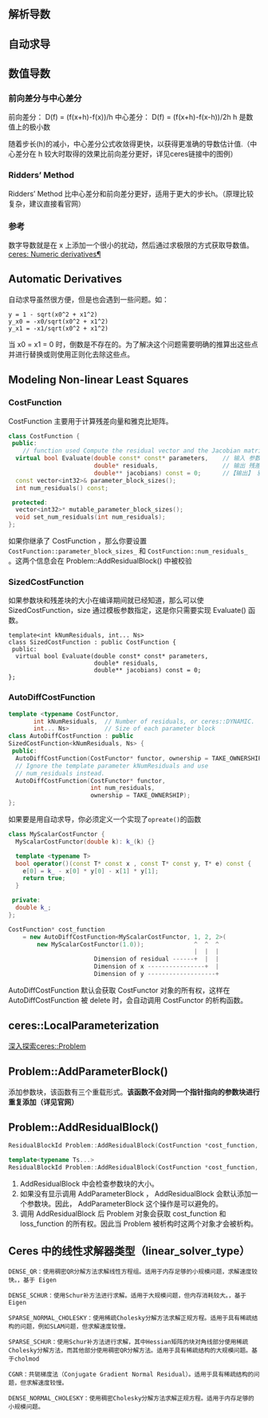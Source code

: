 ## 解析导数

## 自动求导

## 数值导数
### 前向差分与中心差分
前向差分： D(f) = (f(x+h)-f(x))/h
中心差分： D(f) = (f(x+h)-f(x-h))/2h
h 是数值上的极小数

随着步长(h)的减小，中心差分公式收敛得更快，以获得更准确的导数估计值.（中心差分在 h 较大时取得的效果比前向差分更好，详见ceres链接中的图例）
### Ridders’ Method
Ridders’ Method 比中心差分和前向差分更好，适用于更大的步长h。（原理比较复杂，建议直接看官网）
### 参考
数字导数就是在 x 上添加一个很小的扰动，然后通过求极限的方式获取导数值。
[ceres: Numeric derivatives¶](ceres-solver.org/numerical_derivatives.html#forward-differences)

## Automatic Derivatives
自动求导虽然很方便，但是也会遇到一些问题。如：
```text
y = 1 - sqrt(x0^2 + x1^2)
y_x0 = -x0/sqrt(x0^2 + x1^2)
y_x1 = -x1/sqrt(x0^2 + x1^2)
```
当 x0 = x1 = 0 时，倒数是不存在的。为了解决这个问题需要明确的推算出这些点并进行替换或则使用正则化去除这些点。

## Modeling Non-linear Least Squares
### CostFunction
CostFunction 主要用于计算残差向量和雅克比矩阵。
```C++
class CostFunction {
 public:
    // function used Compute the residual vector and the Jacobian matrices.
  virtual bool Evaluate(double const* const* parameters,    // 输入 参数块
                        double* residuals,                  // 输出 残差块
                        double** jacobians) const = 0;      //【输出】 雅克比
  const vector<int32>& parameter_block_sizes();
  int num_residuals() const;

 protected:
  vector<int32>* mutable_parameter_block_sizes(); 
  void set_num_residuals(int num_residuals);    
};
```
如果你继承了 CostFunction ，那么你要设置 `CostFunction::parameter_block_sizes_` 和  `CostFunction::num_residuals_ ` 。这两个信息会在 Problem::AddResidualBlock() 中被校验

### SizedCostFunction
如果参数块和残差块的大小在编译期间就已经知道，那么可以使 SizedCostFunction，size 通过模板参数指定，这是你只需要实现 Evaluate() 函数。
```
template<int kNumResiduals, int... Ns>
class SizedCostFunction : public CostFunction {
 public:
  virtual bool Evaluate(double const* const* parameters,
                        double* residuals,
                        double** jacobians) const = 0;
};

```

### AutoDiffCostFunction

```C++
template <typename CostFunctor,
       int kNumResiduals,  // Number of residuals, or ceres::DYNAMIC.
       int... Ns>          // Size of each parameter block
class AutoDiffCostFunction : public
SizedCostFunction<kNumResiduals, Ns> {
 public:
  AutoDiffCostFunction(CostFunctor* functor, ownership = TAKE_OWNERSHIP);
  // Ignore the template parameter kNumResiduals and use
  // num_residuals instead.
  AutoDiffCostFunction(CostFunctor* functor,
                       int num_residuals,
                       ownership = TAKE_OWNERSHIP);
};
```
如果要是用自动求导，你必须定义一个实现了`opreate()`的函数
```C++
class MyScalarCostFunctor {
  MyScalarCostFunctor(double k): k_(k) {}

  template <typename T>
  bool operator()(const T* const x , const T* const y, T* e) const {    // 如果有更多输入参数，可以在y后继续添加参数
    e[0] = k_ - x[0] * y[0] - x[1] * y[1];
    return true;
  }

 private:
  double k_;
};
```

```C++
CostFunction* cost_function
    = new AutoDiffCostFunction<MyScalarCostFunctor, 1, 2, 2>(
        new MyScalarCostFunctor(1.0));              ^  ^  ^
                                                    |  |  |
                        Dimension of residual ------+  |  |
                        Dimension of x ----------------+  |
                        Dimension of y -------------------+
```
AutoDiffCostFunction 默认会获取 CostFunctor 对象的所有权，这样在 AutoDiffCostFunction 被 delete 时，会自动调用 CostFunctor 的析构函数。

## ceres::LocalParameterization

[深入探索ceres::Problem](https://blog.csdn.net/jdy_lyy/article/details/119360492)

## Problem::AddParameterBlock()
  添加参数块，该函数有三个重载形式。**该函数不会对同一个指针指向的参数块进行重复添加（详见官网）**

## Problem::AddResidualBlock()
```C++
ResidualBlockId Problem::AddResidualBlock(CostFunction *cost_function, LossFunction *loss_function, const vector<double*> parameter_blocks)

template<typename Ts...>
ResidualBlockId Problem::AddResidualBlock(CostFunction *cost_function, LossFunction *loss_function, double *x0, Ts... xs)¶
```
1. AddResidualBlock 中会检查参数块的大小。
2. 如果没有显示调用 AddParameterBlock ， AddResidualBlock 会默认添加一个参数块。因此， AddParameterBlock 这个操作是可以避免的。
3. 调用 AddResidualBlock 后 Problem 对象会获取 cost_function 和 loss_function 的所有权。因此当 Problem 被析构时这两个对象才会被析构。

## Ceres 中的线性求解器类型（linear_solver_type）
```text
DENSE_QR：使用稠密QR分解方法求解线性方程组。适用于内存足够的小规模问题，求解速度较快。，基于 Eigen

DENSE_SCHUR：使用Schur补方法进行求解。适用于大规模问题，但内存消耗较大。，基于 Eigen

SPARSE_NORMAL_CHOLESKY：使用稀疏Cholesky分解方法求解正规方程。适用于具有稀疏结构的问题，例如SLAM问题，但求解速度较慢。

SPARSE_SCHUR：使用Schur补方法进行求解，其中Hessian矩阵的块对角线部分使用稀疏Cholesky分解方法，而其他部分使用稠密QR分解方法。适用于具有稀疏结构的大规模问题。基于cholmod

CGNR：共轭梯度法（Conjugate Gradient Normal Residual）。适用于具有稀疏结构的问题，但求解速度较慢。

DENSE_NORMAL_CHOLESKY：使用稠密Cholesky分解方法求解正规方程。适用于内存足够的小规模问题。

```